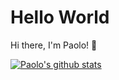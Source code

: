 # Hello World
Hi there, I'm Paolo! 👋

[![Paolo's github stats](https://github-readme-stats.vercel.app/api?username=paolotormon&count_private=true&show_icons=true&theme=radical)](https://github.com/anuraghazra/github-readme-stats)